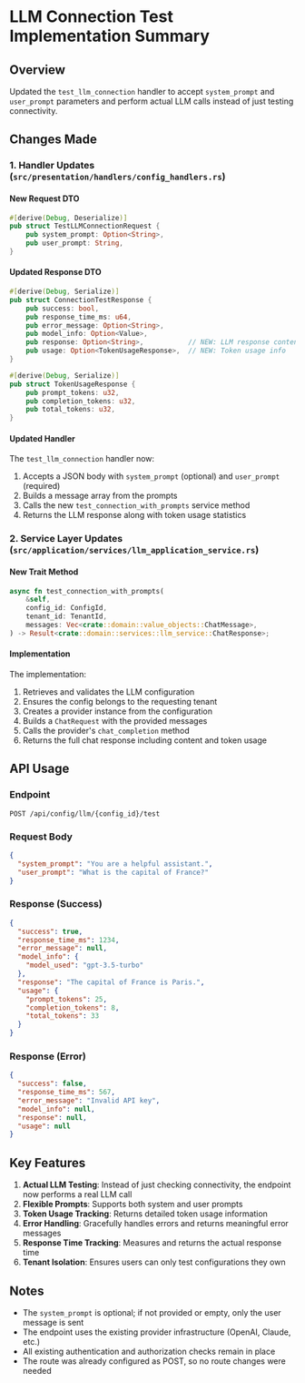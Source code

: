 # LLM Connection Test Implementation Summary

## Overview
Updated the `test_llm_connection` handler to accept `system_prompt` and `user_prompt` parameters and perform actual LLM calls instead of just testing connectivity.

## Changes Made

### 1. Handler Updates (`src/presentation/handlers/config_handlers.rs`)

#### New Request DTO
```rust
#[derive(Debug, Deserialize)]
pub struct TestLLMConnectionRequest {
    pub system_prompt: Option<String>,
    pub user_prompt: String,
}
```

#### Updated Response DTO
```rust
#[derive(Debug, Serialize)]
pub struct ConnectionTestResponse {
    pub success: bool,
    pub response_time_ms: u64,
    pub error_message: Option<String>,
    pub model_info: Option<Value>,
    pub response: Option<String>,           // NEW: LLM response content
    pub usage: Option<TokenUsageResponse>,  // NEW: Token usage info
}

#[derive(Debug, Serialize)]
pub struct TokenUsageResponse {
    pub prompt_tokens: u32,
    pub completion_tokens: u32,
    pub total_tokens: u32,
}
```

#### Updated Handler
The `test_llm_connection` handler now:
1. Accepts a JSON body with `system_prompt` (optional) and `user_prompt` (required)
2. Builds a message array from the prompts
3. Calls the new `test_connection_with_prompts` service method
4. Returns the LLM response along with token usage statistics

### 2. Service Layer Updates (`src/application/services/llm_application_service.rs`)

#### New Trait Method
```rust
async fn test_connection_with_prompts(
    &self,
    config_id: ConfigId,
    tenant_id: TenantId,
    messages: Vec<crate::domain::value_objects::ChatMessage>,
) -> Result<crate::domain::services::llm_service::ChatResponse>;
```

#### Implementation
The implementation:
1. Retrieves and validates the LLM configuration
2. Ensures the config belongs to the requesting tenant
3. Creates a provider instance from the configuration
4. Builds a `ChatRequest` with the provided messages
5. Calls the provider's `chat_completion` method
6. Returns the full chat response including content and token usage

## API Usage

### Endpoint
```
POST /api/config/llm/{config_id}/test
```

### Request Body
```json
{
  "system_prompt": "You are a helpful assistant.",
  "user_prompt": "What is the capital of France?"
}
```

### Response (Success)
```json
{
  "success": true,
  "response_time_ms": 1234,
  "error_message": null,
  "model_info": {
    "model_used": "gpt-3.5-turbo"
  },
  "response": "The capital of France is Paris.",
  "usage": {
    "prompt_tokens": 25,
    "completion_tokens": 8,
    "total_tokens": 33
  }
}
```

### Response (Error)
```json
{
  "success": false,
  "response_time_ms": 567,
  "error_message": "Invalid API key",
  "model_info": null,
  "response": null,
  "usage": null
}
```

## Key Features

1. **Actual LLM Testing**: Instead of just checking connectivity, the endpoint now performs a real LLM call
2. **Flexible Prompts**: Supports both system and user prompts
3. **Token Usage Tracking**: Returns detailed token usage information
4. **Error Handling**: Gracefully handles errors and returns meaningful error messages
5. **Response Time Tracking**: Measures and returns the actual response time
6. **Tenant Isolation**: Ensures users can only test configurations they own

## Notes

- The `system_prompt` is optional; if not provided or empty, only the user message is sent
- The endpoint uses the existing provider infrastructure (OpenAI, Claude, etc.)
- All existing authentication and authorization checks remain in place
- The route was already configured as POST, so no route changes were needed
